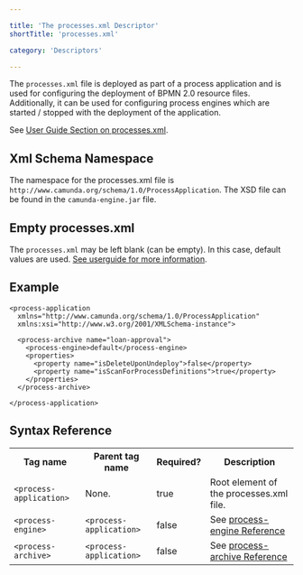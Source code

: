 ```yaml
---

title: 'The processes.xml Descriptor'
shortTitle: 'processes.xml'

category: 'Descriptors'

---
```


The `processes.xml` file is deployed as part of a process application and is used for configuring the deployment of BPMN 2.0 resource files. Additionally, it can be used for configuring  process engines which are started / stopped with the deployment of the application.

See [User Guide Section on processes.xml](/guides/user-guide/#!/#the-processes-xml-deployment-descriptor).

Xml Schema Namespace
---------------------

The namespace for the processes.xml file is `http://www.camunda.org/schema/1.0/ProcessApplication`. The XSD file can be found in the `camunda-engine.jar` file.

Empty processes.xml
-------------------

The `processes.xml` may be left blank (can be empty). In this case, default values are used. [See userguide for more information](/guides/user-guide/#!/#empty-processes-xml).

Example
-------

    <process-application
      xmlns="http://www.camunda.org/schema/1.0/ProcessApplication"
      xmlns:xsi="http://www.w3.org/2001/XMLSchema-instance">

      <process-archive name="loan-approval">
        <process-engine>default</process-engine>
        <properties>
          <property name="isDeleteUponUndeploy">false</property>
          <property name="isScanForProcessDefinitions">true</property>
        </properties>
      </process-archive>

    </process-application>


Syntax Reference
----------------

<table class="table table-striped">
  <tr>
    <th>Tag name</th>
    <th>Parent tag name</th>
    <th>Required?</th>
    <th>Description</th>
  </tr>
  <tr>
    <td><code>&lt;process-application&gt;</code></td>
    <td>None.</td>
    <td>true</td>
    <td>Root element of the processes.xml file.</td>
  </tr>
  <tr>
    <td><code>&lt;process-engine&gt;</code></td>
    <td><code>&lt;process-application&gt;</code></td>
    <td>false</td>
    <td>See <a href="#!/tags/process-engine">process-engine Reference</a></td>
  </tr>
    <tr>
    <td><code>&lt;process-archive&gt;</code></td>
    <td><code>&lt;process-application&gt;</code></td>
    <td>false</td>
    <td>See <a href="#!/tags/process-archive">process-archive Reference</a></td>
  </tr>
</table>
